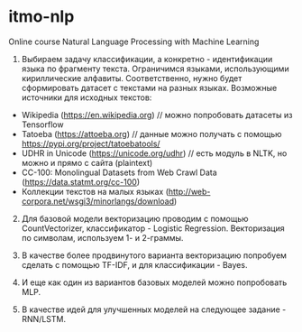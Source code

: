 # itmo-nlp

Online course Natural Language Processing with Machine Learning

1. Выбираем задачу классификации, а конкретно - идентификации языка по фрагменту текста. Ограничимся языками, использующими кириллические алфавиты. Соответственно, нужно будет сформировать датасет с текстами на разных языках. Возможные источники для исходных текстов:
- Wikipedia (https://en.wikipedia.org) // можно попробовать датасеты из Tensorflow
- Tatoeba (https://attoeba.org) // данные можно получать с помощью https://pypi.org/project/tatoebatools/
- UDHR in Unicode (https://unicode.org/udhr) // есть модуль в NLTK, но можно и прямо с сайта (plaintext)
- CC-100: Monolingual Datasets from Web Crawl Data (https://data.statmt.org/cc-100)
- Коллекции текстов на малых языках (http://web-corpora.net/wsgi3/minorlangs/download)

2. Для базовой модели векторизацию проводим с помощью CountVectorizer, классификатор - Logistic Regression. Векторизация по символам, используем 1- и 2-граммы.

3. В качестве более продвинутого варианта векторизацию попробуем сделать с помощью TF-IDF, и для классификации - Bayes.

4. И еще как один из вариантов базовых моделей можно попробовать MLP.

5. В качестве идей для улучшенных моделей на следующее задание - RNN/LSTM. 
